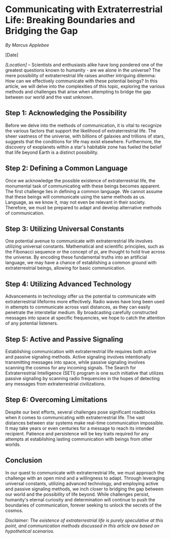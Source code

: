 # Communicating with Extraterrestrial Life: Breaking Boundaries and Bridging the Gap

*By Marcus Applebee*

[Date]

*[Location]* – Scientists and enthusiasts alike have long pondered one of the greatest questions known to humanity - are we alone in the universe? The mere possibility of extraterrestrial life raises another intriguing dilemma: How can we effectively communicate with these potential beings? In this article, we will delve into the complexities of this topic, exploring the various methods and challenges that arise when attempting to bridge the gap between our world and the vast unknown.

## Step 1: Acknowledging the Possibility

Before we delve into the methods of communication, it is vital to recognize the various factors that support the likelihood of extraterrestrial life. The sheer vastness of the universe, with billions of galaxies and trillions of stars, suggests that the conditions for life may exist elsewhere. Furthermore, the discovery of exoplanets within a star's habitable zone has fueled the belief that life beyond Earth is a distinct possibility.

## Step 2: Defining a Common Language

Once we acknowledge the possible existence of extraterrestrial life, the monumental task of communicating with these beings becomes apparent. The first challenge lies in defining a common language. We cannot assume that these beings will communicate using the same methods as us. Language, as we know it, may not even be relevant in their society. Therefore, we must be prepared to adapt and develop alternative methods of communication.

## Step 3: Utilizing Universal Constants

One potential avenue to communicate with extraterrestrial life involves utilizing universal constants. Mathematical and scientific principles, such as the Fibonacci sequence or the concept of pi, are thought to hold true across the universe. By encoding these fundamental truths into an artificial language, we may have a chance of establishing a common ground with extraterrestrial beings, allowing for basic communication.

## Step 4: Utilizing Advanced Technology

Advancements in technology offer us the potential to communicate with extraterrestrial lifeforms more effectively. Radio waves have long been used in attempts to communicate across vast distances, as they can easily penetrate the interstellar medium. By broadcasting carefully constructed messages into space at specific frequencies, we hope to catch the attention of any potential listeners.

## Step 5: Active and Passive Signaling

Establishing communication with extraterrestrial life requires both active and passive signaling methods. Active signaling involves intentionally transmitting messages into space, while passive signaling involves scanning the cosmos for any incoming signals. The Search for Extraterrestrial Intelligence (SETI) program is one such initiative that utilizes passive signaling by scanning radio frequencies in the hopes of detecting any messages from extraterrestrial civilizations.

## Step 6: Overcoming Limitations

Despite our best efforts, several challenges pose significant roadblocks when it comes to communicating with extraterrestrial life. The vast distances between star systems make real-time communication impossible. It may take years or even centuries for a message to reach its intended recipient. Patience and persistence will be key traits required for any attempts at establishing lasting communication with beings from other worlds.

## Conclusion

In our quest to communicate with extraterrestrial life, we must approach the challenge with an open mind and a willingness to adapt. Through leveraging universal constants, utilizing advanced technology, and employing active and passive signaling methods, we inch closer to bridging the gap between our world and the possibility of life beyond. While challenges persist, humanity's eternal curiosity and determination will continue to push the boundaries of communication, forever seeking to unlock the secrets of the cosmos.

*Disclaimer: The existence of extraterrestrial life is purely speculative at this point, and communication methods discussed in this article are based on hypothetical scenarios.*